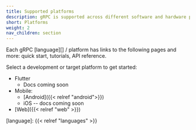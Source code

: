 ```yaml
---
title: Supported platforms
description: gRPC is supported across different software and hardware platforms.
short: Platforms
weight: 2
nav_children: section
---
```


Each gRPC [language][] / platform has links to the following pages and more:
quick start, tutorials, API reference.

Select a development or target platform to get started:

- Flutter
  - Docs coming soon
- Mobile:
  - [Android]({{< relref "android">}})
  - iOS -- docs coming soon
- [Web]({{< relref "web" >}})

[language]: {{< relref "languages" >}}
